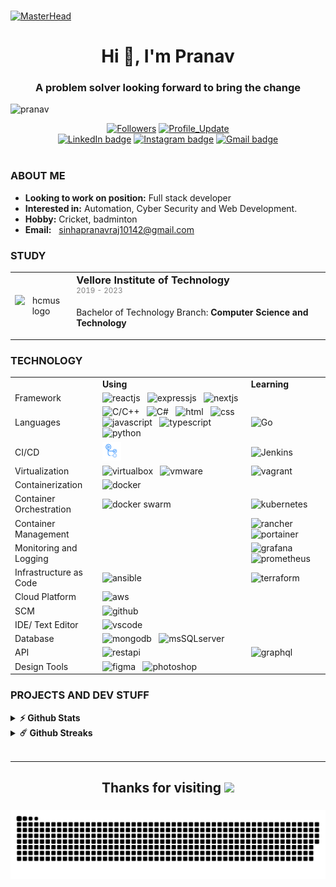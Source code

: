 ###
[![MasterHead](https://user-images.githubusercontent.com/68038931/147838946-616b4ed7-2e9c-4c03-8cdd-65b2b00b2d79.gif)]()
 <h1 align="center">Hi 👋, I'm Pranav</h1>
<h3 align="center">A problem solver looking forward to bring the change</h3>

<p align="left"> <img src="https://komarev.com/ghpvc/?username=shashank-crypto&label=Profile%20views&color=0e75b6&style=flat" alt="pranav" /> </p>




<div align="center"> 
    <a href="https://github.com/pranavraj101?tab=followers"><img alt="Followers" src="https://img.shields.io/github/followers/QuanBlue?color=4C1&logo=github"></a>
    <a href="https://github.com/pranavraj101/pranavraj101" target="_blank"><img alt="Profile_Update" src="https://img.shields.io/github/last-commit/pranavraj101/pranavraj101?label=Profile%20update&style=fflat-square"></a>
</div>

<div align="center">
    <a href="https://www.linkedin.com/in/pranav-raj-4541b1194/"><img alt="LinkedIn badge" src="https://img.shields.io/badge/-LinkedIn-0077B5?logo=Linkedin&logoColor=white"></a>
    <a href="https://www.instagram.com/all_messed_/"><img alt="Instagram badge" src="https://img.shields.io/badge/Instagram-D12E7D?logo=instagram&logoColor=white"></a>
    <a href="mailto:sinhapranavraj10142@gmail.com"><img alt="Gmail badge" src="https://img.shields.io/badge/Gmail-E34133?logo=gmail&logoColor=white"></a>
</div>
<br>

### ABOUT ME

- **Looking to work on position:** Full stack developer
- **Interested in:** Automation, Cyber Security and Web Development.
- **Hobby:** Cricket, badminton
- **Email:** &nbsp; <a href="mailto:sinhapranavraj10142@gmail.com" target="_blank">sinhapranavraj10142@gmail.com</a>

### STUDY

<table style="border-collapse: collapse;">
    <tr>
        <td align="center">
            <img src="https://upload.wikimedia.org/wikipedia/en/thumb/c/c5/Vellore_Institute_of_Technology_seal_2017.svg/1200px-Vellore_Institute_of_Technology_seal_2017.svg.png" alt="hcmus logo" width="120px">
        </td>
        <td>
            <h3 style="margin: 0;">Vellore Institute of Technology </h3> 
            <sup style="color: gray;">2019 - 2023</sup>
            <p>Bachelor of Technology Branch: <b>Computer Science and Technology</b></p>
        </td>
    </tr>
</table>

### TECHNOLOGY

<table>
    <tr>
        <td></td>
        <td><b>Using</b></td>
        <td><b>Learning</b></td>
    </tr>
    <tr>
        <td>Framework</td>
        <td>
            <img src="https://cdn.freebiesupply.com/logos/large/2x/react-1-logo-png-transparent.png" height="30px" alt="reactjs" title="React JS"/>
            &nbsp;
            <img src="https://www.edureka.co/blog/wp-content/uploads/2019/07/express-logo.png" height="30px" alt="expressjs" title="Express JS"/>
            &nbsp;
            <img src="https://cdn.dribbble.com/userupload/9602981/file/original-e6f9ef9e2c570d0d612b1775155a4d63.png" height="30px" alt="nextjs" title="Next JS"/>
        </td>
        <td></td>
    </tr>
    <tr>
        <td>Languages</td>
        <td>
            <img src="https://encrypted-tbn0.gstatic.com/images?q=tbn:ANd9GcRkbSsAbl8v5SYbmWJ0_tzSXa38-CX3eCY5SR1kgurOeQ&s" height="30px" alt="C/C++" title="C/C++"/>
            &nbsp;
            <img src="https://miro.medium.com/v2/resize:fit:1400/1*w0u2TZpEp3WfKMrlL5jTSw.png" height="30px" alt="C#" title="C#"/>
            &nbsp;
            <img src="https://encrypted-tbn0.gstatic.com/images?q=tbn:ANd9GcS1HVNHQmF6XqXS0xqpvfcJFY3cQIAQEB3XmJ_edOZdMQ&s" height="30px" alt="html" title="HTML"/>
            &nbsp;
            <img src="https://cdn-icons-png.flaticon.com/512/919/919826.png" height="30px" alt="css" title="CSS"/>
            &nbsp;
            <img src="https://upload.wikimedia.org/wikipedia/commons/thumb/6/6a/JavaScript-logo.png/768px-JavaScript-logo.png" height="30px" alt="javascript" title="Javascript"/>
            &nbsp;
            <img src="https://upload.wikimedia.org/wikipedia/commons/thumb/4/4c/Typescript_logo_2020.svg/2048px-Typescript_logo_2020.svg.png" height="30px" alt="typescript" title="Typescript"/>
            &nbsp;
            <img src="https://www.google.com/url?sa=i&url=https%3A%2F%2Fen.m.wikipedia.org%2Fwiki%2FFile%3APython-logo-notext.svg&psig=AOvVaw264cfpTmCH3U6LkkDPgkJk&ust=1705741361957000&source=images&cd=vfe&ved=0CBMQjRxqFwoTCMjVtPGL6YMDFQAAAAAdAAAAABAE" height="30px" alt="python" title="Python"/>
        </td>
        <td>
            <img src="https://www.nixsolutions.com/uploads/2020/07/Golang.png" height="30px" alt="Go" title="Go"/>
        </td>
    </tr>
    <tr>
        <td>CI/CD</td>
        <td>
            <img src="https://raw.githubusercontent.com/github/explore/2c7e603b797535e5ad8b4beb575ab3b7354666e1/topics/actions/actions.png" height="30px" alt="github_actions" title="Github Actions"/>
        </td>
        <td>
            <img src="https://logowik.com/content/uploads/images/jenkins8460.jpg" height="30px" alt="Jenkins" title="Jenkins"/>            
        </td>
    </tr>
     <tr>
        <td>Virtualization</td>
        <td>
            <img src="https://upload.wikimedia.org/wikipedia/commons/d/d5/Virtualbox_logo.png" height="30px" alt="virtualbox" title="Virtualbox"/>
            &nbsp;
            <img src="https://encrypted-tbn0.gstatic.com/images?q=tbn:ANd9GcQfhX5wyBzsGCX7oaR3DUBDbPHyHFWJ4Se909IAwJovPO6TAA3ix4niAchEslwXKves5CA&usqp=CAU" height="15px" alt="vmware" title="VMware"/>
        </td>
        <td>
	    <img src="https://e7.pngegg.com/pngimages/339/633/png-clipart-vagrant-logo-hashicorp-graphics-brand-vagrant-blue-angle-thumbnail.png" height="30px" alt="vagrant" title="Vagrant"/>
 	</td>
    </tr>
    <tr>
        <td>Containerization</td>
        <td>
            <img src="https://encrypted-tbn0.gstatic.com/images?q=tbn:ANd9GcSgjxDwlHSal7rkNZua5gkuT7iEwJ2yk1_V4RD3dGNTJw&s" height="30px" alt="docker" title="Docker"/>
        </td>
        <td></td>
    </tr>
    <tr>
        <td>Container Orchestration</td>
        <td>
            <img src="https://i0.wp.com/codeblog.dotsandbrackets.com/wp-content/uploads/2017/05/docker-swarm-icon.jpg?fit=300%2C295&ssl=1" height="30px" alt="docker swarm" title="Docker swarm"/>
        </td>
        <td>
            <img src="https://encrypted-tbn0.gstatic.com/images?q=tbn:ANd9GcRrbjVytsButxkVRsestKuOf0nmri91icc3ng0DkJ4x4Q&s" height="30px" alt="kubernetes" title="Kubernetes"/>
        </td>
    </tr>
    <tr>
        <td>Container Management</td>
        <td>
        </td>
        <td>
            <img src="https://encrypted-tbn0.gstatic.com/images?q=tbn:ANd9GcRA1kUgKWy60ytxQFoZWkloXU8P_TpTS1RzQ9W21Wo5rw&s" height="30px" alt="rancher" title="Rancher"/>  
            <img src="https://encrypted-tbn0.gstatic.com/images?q=tbn:ANd9GcR2m5ml3QfkAvcCn0vH1ytNTO_CBI20sEQUElRhU0Uusw&s" height="30px" alt="portainer" title="Portainer"/>  
        </td>
    </tr>
     <tr>
        <td>Monitoring and Logging</td>
        <td></td>
        <td>
          <img src="https://encrypted-tbn0.gstatic.com/images?q=tbn:ANd9GcQaP3nufKxrzDLOee1sHlYJdZ9PtOCyfDhNjtTwnWFKhQ&s" height="30px" alt="grafana" title="Grafana"/>
            &nbsp;
            <img src="https://upload.wikimedia.org/wikipedia/commons/thumb/3/38/Prometheus_software_logo.svg/2066px-Prometheus_software_logo.svg.png" height="30px" alt="prometheus" title="Prometheus"/>
        </td>
    </tr>
     <tr>
        <td>Infrastructure as Code</td>
        <td>
          <img src="https://cdn.icon-icons.com/icons2/2389/PNG/512/ansible_logo_icon_145495.png" height="30px" alt="ansible" title="Ansible"/>
        </td>
        <td>
            <img src="https://static-00.iconduck.com/assets.00/terraform-icon-1803x2048-hodrzd3t.png" height="30px" alt="terraform" title="Terraform"/>
        </td>
    </tr>
         <tr>
        <td>Cloud Platform</td>
        <td>
            <img src="https://a0.awsstatic.com/libra-css/images/logos/aws_logo_smile_1200x630.png" height="30px" alt="aws" title="Amazon Web Service"/>
        </td>
        <td>
        </td>
    </tr>
    <tr>
        <td>SCM</td>
        <td>
            <img src="https://github.githubassets.com/assets/GitHub-Mark-ea2971cee799.png" height="30px" alt="github" title="Github"/>
            &nbsp;
        </td>
        <td></td>
    </tr>
    <tr>
        <td>IDE/ Text Editor</td>
        <td>
            <img src="https://encrypted-tbn0.gstatic.com/images?q=tbn:ANd9GcSPH5e1KutksvLPaCQXT_Icg2pqdm1C3_vcWsms0xTzOg&s" height="30px" alt="vscode" title="VSCode"/>
            &nbsp;
        </td>
        <td></td>
    </tr>
    <tr>
        <td>Database</td>
        <td>
            <img src="https://encrypted-tbn0.gstatic.com/images?q=tbn:ANd9GcQW4rWfhgU5bS8Ig8_UnMl-TAO8nRXEpXcbpi24NQr-rg&s" height="30px" alt="mongodb" title="MongoDB"/>
            &nbsp;
            <img src="https://logowik.com/content/uploads/images/microsoft-sql-server4529.jpg" height="30px" alt="msSQLserver" title="SQL Server"/>
        </td>
        <td></td>
    </tr>
     <tr>
        <td>API</td>
        <td>
            <img src="https://uxwing.com/wp-content/themes/uxwing/download/web-app-development/rest-api-icon.png" height="30px" alt="restapi" title="Rest API"/> 
        </td>
	<td>
            <img src="https://encrypted-tbn0.gstatic.com/images?q=tbn:ANd9GcR3HJSDiInJVKdgypLOohLp-QMeja6xHSs5wH3GFuQ25A&s" height="30px" alt="graphql" title="GraphQL"/>
        </td>
    </tr>
    <tr>
        <td>Design Tools</td>
        <td>
            <img src="https://cdn.sanity.io/images/599r6htc/localized/46a76c802176eb17b04e12108de7e7e0f3736dc6-1024x1024.png?w=804&h=804&q=75&fit=max&auto=format" height="30px" alt="figma" title="Figma"/>
            &nbsp;
            <img src="https://encrypted-tbn0.gstatic.com/images?q=tbn:ANd9GcR4MrnDaw13x917TTjmyDpd1tGNv2ZzcPcpnFPYjImVEA&s" height="30px" alt="photoshop" title="Photoshop"/>
        </td>
        <td></td>
    </tr>
</table>

### PROJECTS AND DEV STUFF

<details>	
    <summary><b>⚡ Github Stats</b></summary>
    <br />
    <p align="center">
        <a href="https://github.com/pranavraj101">
            <img width="54%" height="180em" src="https://github-readme-stats-eight-theta.vercel.app/api?username=QuanBlue&show_icons=true&hide_border=true&include_all_commits=true&count_private=true" />
            <img width="45%" height="180em" src="https://github-readme-stats-eight-theta.vercel.app/api/top-langs/?username=QuanBlue&exclude_repo=KNN-Image-Classification&show_icons=true&hide_border=true&layout=compact"/>
        </a>
    </p>

</details>

<details>	
  <summary><b>☄️ Github Streaks</b></summary>
  
  <br />
  <img height="180em" src="https://github-readme-streak-stats.herokuapp.com/?user=pranavraj101&hide_border=true" />
</details>


<br>

---

<div align="center">
    <h2>Thanks for visiting <img height="40" src="https://emoji.gg/assets/emoji/7333-parrotdance.gif"></h2>
</div>


<!-- <div align="center">
  <img src="https://profile-counter.glitch.me/shashank-crypto/count.svg?"  />
</div> -->

###

<div align="center" >
<img src="https://raw.githubusercontent.com/pranavraj101/pranavraj101/output/snake.svg" alt="Snake animation" />
</div>
